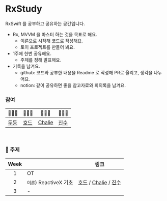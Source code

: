 # RxStudy

RxSwift 를 공부하고 공유하는 공간입니다.

- Rx, MVVM 을 마스터 하는 것을 목표로 해요.
  - 이론으로 시작해 코드로 작성해요.
  - 토이 프로젝트를 만들어 봐요.
- 1주에 한번 공유해요.
  - 주제를 정해 발표해요.
- 기록을 남겨요.
  - github: 코드와 공부한 내용을 Readme 로 작성해 PR로 올리고, 생각을 나누어요.
  - notion: 같이 공유하면 좋을 참고자료와 회의록을 남겨요.
    <br/>

### 참여

| 🧑🏻‍💻                               | 👨🏻‍💻                                 | 🧑🏻‍💻                                 | 👩🏼‍💻                                  |
| ----------------------------------- | ---------------------------------- | ------------------------------------- | ----------------------------------- |
| [두둥](https://github.com/chicazic) | [호드](https://github.com/herohjk) | [Chalie](https://github.com/chalie00) | [진수](https://github.com/Jinsujin) |

<br/>

### 📄 주제

| Week |                        | 링크                                                                                                        |
| :--: | ---------------------- | ----------------------------------------------------------------------------------------------------------- |
|  1   | OT                     |
|  2   | `이론`) ReactiveX 기초 | [호드](1.ReactiveX-basic/herohjk/) / [Chalie](1.ReactiveX-basic/chaile/) / [진수](1.ReactiveX-basic/jinsu/) |
|  3   | -                      |
